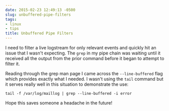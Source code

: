 ```yaml
---
date: 2015-02-23 12:49:13 -0500
slug: unbuffered-pipe-filters
tags:
- linux
- tips
title: Unbuffered Pipe Filters
---
```


I need to filter a live logstream for only relevant events and quickly hit an
issue that I wasn't expecting. The `grep` in my pipe chain was waiting until it
received all the output from the prior command before it began to attempt to
filter it.

Reading through the grep man page I came across the `--line-buffered` flag
which provides exactly what I needed. I wasn't using the `tail` command but it
serves really well in this situation to demonstrate the use:

```
tail -f /var/log/maillog | grep --line-buffered -i error
```

Hope this saves someone a headache in the future!

